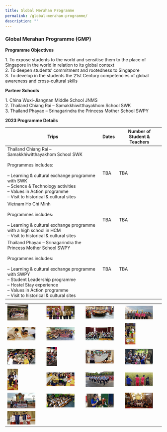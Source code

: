```yaml
---
title: Global Merahan Programme
permalink: /global-merahan-programme/
description: ""
---
```

### Global Merahan Programme (GMP)

**Programme Objectives**

1\.  To expose students to the world and sensitise them to the place of Singapore in the world in relation to its global context <br>
2.  To deepen students’ commitment and rootedness to Singapore<br>
3.  To develop in the students the 21st Century competencies of global awareness and cross-cultural skills

**Partner Schools**

1\.  China Wuxi-Jiangnan Middle School JNMS<br>
2.  Thailand Chiang Rai – Samakkhiwitthayakhom School SWK<br>
3.  Thailand Phayao – Srinagarindra the Princess Mother School SWPY

**2023 Programme Details**

| Trips | Dates | Number of Student & Teachers |
|---|---|---|
|  Thailand Chiang Rai – Samakkhiwitthayakhom School SWK<br><br>Programmes includes:<br><br>– Learning & cultural exchange programme with SWK<br>– Science & Technology activities<br>– Values in Action programme<br>– Visit to historical & cultural sites | TBA | TBA |
|  Vietnam Ho Chi Minh<br><br>Programmes includes:<br><br>– Learning & cultural exchange programme with a high school in HCM<br>– Visit to historical & cultural sites | TBA | TBA |
| Thailand Phayao – Srinagarindra the Princess Mother School SWPY<br><br>Programmes includes:<br><br>– Learning & cultural exchange programme with SWPY<br>– Student Leadership programme<br>– Hostel Stay experience<br>– Values in Action programme<br>– Visit to historical & cultural sites | TBA | TBA |

|  |  |  |  |
|---|---|---|---|
| <img src="/images/gmp1.png" style="width:60%"> | <img src="/images/gmp2.png" style="width:80%"> | <img src="/images/gmp3.png" style="width:80%"> | <img src="/images/gmp4.png" style="width:80%"> |
| <img src="/images/gmp5.png" style="width:80%"> | <img src="/images/gmp6.png" style="width:80%"> | <img src="/images/gmp7.png" style="width:80%"> | <img src="/images/gmp8.png" style="width:30%"> |
| <img src="/images/gmp9.png" style="width:80%"> | <img src="/images/gmp10.png" style="width:30%"> | <img src="/images/gmp11.png" style="width:80%"> | <img src="/images/gmp12.png" style="width:80%"> |
| <img src="/images/gmp13.png" style="width:30%"> | <img src="/images/gmp14.png" style="width:80%"> | <img src="/images/gmp15.png" style="width:80%"> | <img src="/images/gmp16.png" style="width:80%"> |
| <img src="/images/gmp17.png" style="width:80%"> | <img src="/images/gmp18.png" style="width:80%"> | <img src="/images/gmp19.png" style="width:80%"> | <img src="/images/gmp20.png" style="width:80%"> |
| <img src="/images/gmp21.png" style="width:80%"> |  |  |  |